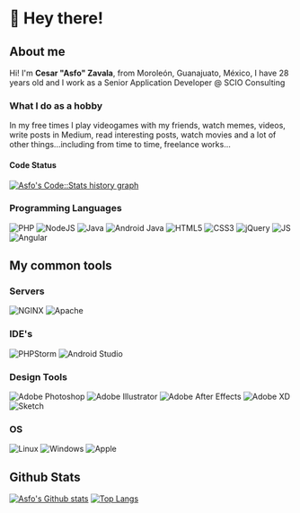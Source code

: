 # :wave: Hey there!

## About me

Hi! I'm **Cesar "Asfo" Zavala**, from Moroleón, Guanajuato, México, I have 28 years old and I work as a Senior Application Developer @ SCIO Consulting

### What I do as a hobby
In my free times I play videogames with my friends, watch memes, videos, write posts in Medium, read interesting posts, watch movies and a lot of other things...including from time to time, freelance works...

#### Code Status
<a href="https://codestats.net/users/asfo">
  <img src='https://codestats-readme.wegfan.cn/history-graph/asfo?width=850&height=300&history_days=15&max_languages=12&language_colors=["3e4053","f15854","5da5da","faa43a","60bd68","f17cb0","b2912f","00897b","b276b2","ffc0cb","cddc39","7e57c2","bdbdbd"]' alt="Asfo's Code::Stats history graph" />
</a>

### Programming Languages
![PHP](https://img.shields.io/badge/Backend-PHP-informational?style=flat&logo=php&logoColor=white&color=success)
![NodeJS](https://img.shields.io/badge/Frontend-NodeJS-informational?style=flat&logo=javascript&logoColor=white&color=success)
![Java](https://img.shields.io/badge/Backend-Java-informational?style=flat&logo=java&logoColor=white&color=success)
![Android Java](https://img.shields.io/badge/Android-Java-informational?style=flat&logo=android&logoColor=white&color=success)
![HTML5](https://img.shields.io/badge/Frontend-HTML5-informational?style=flat&logo=html5&logoColor=white&color=success)
![CSS3](https://img.shields.io/badge/Frontend-CSS3-informational?style=flat&logo=css3&logoColor=white&color=success)
![jQuery](https://img.shields.io/badge/Frontend-jQuery-informational?style=flat&logo=jquery&logoColor=white&color=success)
![JS](https://img.shields.io/badge/Frontend-JS-informational?style=flat&logo=javascript&logoColor=white&color=success)
![Angular](https://img.shields.io/badge/Frontend-Angular-informational?style=flat&logo=angular&logoColor=white&color=success)

## My common tools

### Servers
![NGINX](https://img.shields.io/badge/NGINX-informational?style=flat&logo=nginx&logoColor=white)
![Apache](https://img.shields.io/badge/Apache-informational?style=flat&logo=apache&logoColor=white)

### IDE's
![PHPStorm](http://img.shields.io/badge/PHPStorm-ff6bbc?style=flat-square&logo=intellij-idea&logoColor=ffffff)
![Android Studio](http://img.shields.io/badge/Android%20Studio-20bd81?style=flat-square&logo=android-studio&logoColor=ffffff)

### Design Tools
![Adobe Photoshop](http://img.shields.io/badge/Adobe%20Photoshop-informational?style=flat-square&logo=adobe-photoshop&logoColor=ffffff)
![Adobe Illustrator](http://img.shields.io/badge/Adobe%20Illustrator-orange?style=flat-square&logo=adobe-illustrator&logoColor=ffffff)
![Adobe After Effects](http://img.shields.io/badge/Adobe%20After%20Effects-blueviolet?style=flat-square&logo=adobe-after-effects&logoColor=ffffff)
![Adobe XD](http://img.shields.io/badge/Adobe%20XD-e300b9?style=flat-square&logo=adobe-xd&logoColor=ffffff)
![Sketch](http://img.shields.io/badge/Sketch-yellow?style=flat-square&logo=sketch&logoColor=ffffff)

### OS
![Linux](https://img.shields.io/badge/Linux-222222?style=flat-square&logo=linux&logoColor=FCC624b&link)
![Windows](http://img.shields.io/badge/Windows-0078D6?style=flat-square&logo=windows&logoColor=ffffff)
![Apple](https://img.shields.io/badge/MacOS-999999?style=flat-square&logo=Apple&logoColor=white)

## Github Stats
[![Asfo's Github stats](https://github-readme-stats.vercel.app/api?username=asfo&theme=dracula)](https://github.com/asfo/)
[![Top Langs](https://github-readme-stats.vercel.app/api/top-langs/?username=asfo&layout=compact&theme=dracula&show_icons=true)](https://github.com/asfo/)
